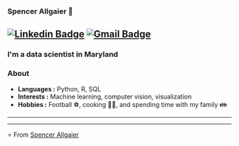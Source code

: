 ### Spencer Allgaier :wave:
[![Linkedin Badge](https://img.shields.io/badge/-Spencer_Allgaier-blue?style=flat-square&logo=Linkedin&logoColor=white&link=https://www.linkedin.com/in/spencer-allgaier-440146a1//)](https://www.linkedin.com/in/spencer-allgaier-440146a1/) [![Gmail Badge](https://img.shields.io/badge/-sallgaier96@gmail.com-c14438?style=flat-square&logo=Gmail&logoColor=white&link=mailto:sallgaier96@gmail.com)](mailto:sallgaier96@gmail.com)
---------------------------------------------------------------------------------------------------------------------------------------------------------------------------------
### I'm a data scientist in Maryland
### About

-  **Languages :** Python, R, SQL
-  **Interests :** Machine learning, computer vision, visualization
-  **Hobbies :** Football :soccer:, cooking :cook:, and spending time with my family :family:

---------------------------------------------------------------------------------------------------------------------------------------------------------------------------------

---------------------------------------------------------------------------------------------------------------------------------------------------------------------------------


⭐️ From [Spencer Allgaier](https://github.com/SAllgaier96)

